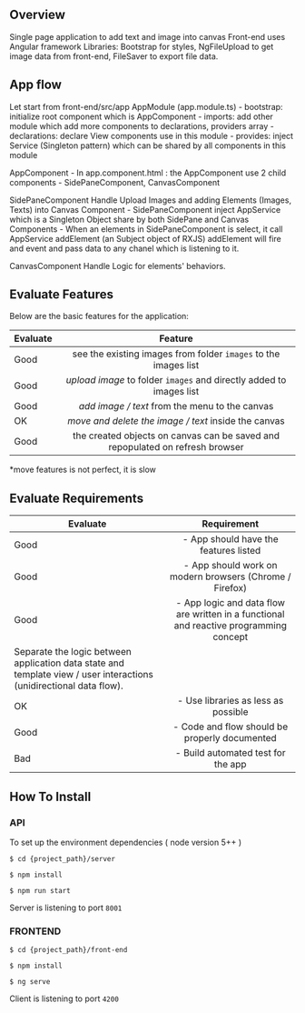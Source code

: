 ## Overview

Single page application to add text and image into canvas
Front-end uses Angular framework
Libraries: Bootstrap for styles, NgFileUpload to get image data from front-end, FileSaver to export file data.

## App flow

Let start from front-end/src/app
AppModule (app.module.ts)
    - bootstrap: initialize root component which is AppComponent
    - imports: add other module which add more components to declarations, providers array
    - declarations: declare View components use in this module
    - provides: inject Service (Singleton pattern) which can be shared by all components in this module

AppComponent
    - In app.component.html : the AppComponent use 2 child components - SidePaneComponent, CanvasComponent

SidePaneComponent
    Handle Upload Images and adding Elements (Images, Texts) into Canvas Component
    - SidePaneComponent inject AppService which is a Singleton Object share by both SidePane and Canvas Components
    - When an elements in SidePaneComponent is select, it call AppService addElement (an Subject object of RXJS)
    addElement will fire and event and pass data to any chanel which is listening to it.

CanvasComponent
    Handle Logic for elements' behaviors.

## Evaluate Features

Below are the basic features for the application:

| Evaluate | Feature |
|-----------|:-----------:|
| Good | see the existing images from folder `images` to the images list |
| Good | *upload image* to folder `images` and directly added to images list |
| Good | *add image / text* from the menu to the canvas |
| OK   | *move and delete the image / text* inside the canvas |
| Good | the created objects on canvas can be saved and repopulated on refresh browser |

*move features is not perfect, it is slow


## Evaluate Requirements

| Evaluate | Requirement |
|-----------|:-----------:|
| Good | - App should have the features listed |
| Good | - App should work on modern browsers (Chrome / Firefox)|
| Good | - App logic and data flow are written in a functional and reactive programming concept
        Separate the logic between application data state and template view / user interactions (unidirectional data flow).|
| OK   | - Use libraries as less as possible|
| Good | - Code and flow should be properly documented|
| Bad  | - Build automated test for the app|


## How To Install

### API

To set up the environment dependencies ( node version 5++ )

```
$ cd {project_path}/server

$ npm install

$ npm run start
```

Server is listening to port `8001`

### FRONTEND

```
$ cd {project_path}/front-end

$ npm install

$ ng serve
```

Client is listening to port `4200`

